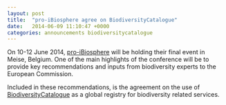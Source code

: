 ```yaml
---
layout: post
title:  "pro-iBiosphere agree on BiodiversityCatalogue"
date:   2014-06-09 11:10:47 +0000
categories: announcements biodiversitycatalogue
---
```


On 10-12 June 2014, [pro-iBiosphere][pib] will be holding their final event in Meise, Belgium. One of the main highlights of the conference will be to provide key recommendations and inputs from biodiversity experts to the European Commission.

Included in these recommendations, is the agreement on the use of [BiodiversityCatalogue][biodiv] as a global registry for biodiversity related services.﻿

[pib]: http://www.pro-ibiosphere.eu/
[biodiv]: https://www.biodiversitycatalogue.org/
